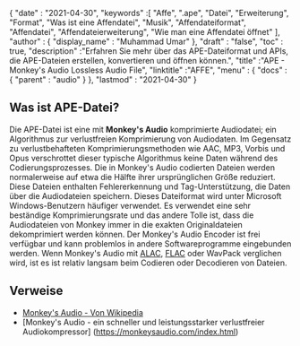 {
  "date" : "2021-04-30",
  "keywords" :[ "Affe", ".ape", "Datei", "Erweiterung", "Format", "Was ist eine Affendatei", "Musik", "Affendateiformat", "Affendatei", "Affendateierweiterung", "Wie man eine Affendatei öffnet" ],
  "author" : {
    "display_name" : "Muhammad Umar"
},
  "draft" : "false",
  "toc" : true,
  "description" :"Erfahren Sie mehr über das APE-Dateiformat und APIs, die APE-Dateien erstellen, konvertieren und öffnen können.",
  "title" :"APE - Monkey's Audio Lossless Audio File",
  "linktitle" :"AFFE",
  "menu" : {
    "docs" : {
      "parent" : "audio"
}
},
  "lastmod" : "2021-04-30"
}

## Was ist APE-Datei?
Die APE-Datei ist eine mit **Monkey's Audio** komprimierte Audiodatei; ein Algorithmus zur verlustfreien Komprimierung von Audiodaten. Im Gegensatz zu verlustbehafteten Komprimierungsmethoden wie AAC, MP3, Vorbis und Opus verschrottet dieser typische Algorithmus keine Daten während des Codierungsprozesses. Die in Monkey's Audio codierten Dateien werden normalerweise auf etwa die Hälfte ihrer ursprünglichen Größe reduziert. Diese Dateien enthalten Fehlererkennung und Tag-Unterstützung, die Daten über die Audiodateien speichern. Dieses Dateiformat wird unter Microsoft Windows-Benutzern häufiger verwendet. Es verwendet eine sehr beständige Komprimierungsrate und das andere Tolle ist, dass die Audiodateien von Monkey immer in die exakten Originaldateien dekomprimiert werden können. Der Monkey's Audio Encoder ist frei verfügbar und kann problemlos in andere Softwareprogramme eingebunden werden. Wenn Monkey's Audio mit [ALAC](https://docs.fileformat.com/audio/alac/), [FLAC](https://docs.fileformat.com/audio/flac/) oder WavPack verglichen wird, ist es ist relativ langsam beim Codieren oder Decodieren von Dateien.

## Verweise ##

* [Monkey's Audio - Von Wikipedia](https://en.wikipedia.org/wiki/Monkey%27s_Audio)
* [Monkey's Audio - ein schneller und leistungsstarker verlustfreier Audiokompressor] (https://monkeysaudio.com/index.html)


